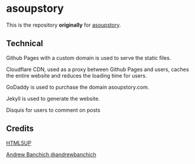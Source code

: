 asoupstory
======


This is the repository **originally** for [asoupstory](https://www.asoupstory.com).



Technical
------

Github Pages with a custom domain is used to serve the static files.

Cloudflare CDN, used as a proxy between Github Pages and users, caches the entire website and reduces the loading time for users.

GoDaddy is used to purchase the domain asoupstory.com.

Jekyll is used to generate the website.

Disquis for users to comment on posts

Credits
------
[HTML5UP](https://html5up.net/)

[Andrew Banchich @andrewbanchich](https://github.com/andrewbanchich)

